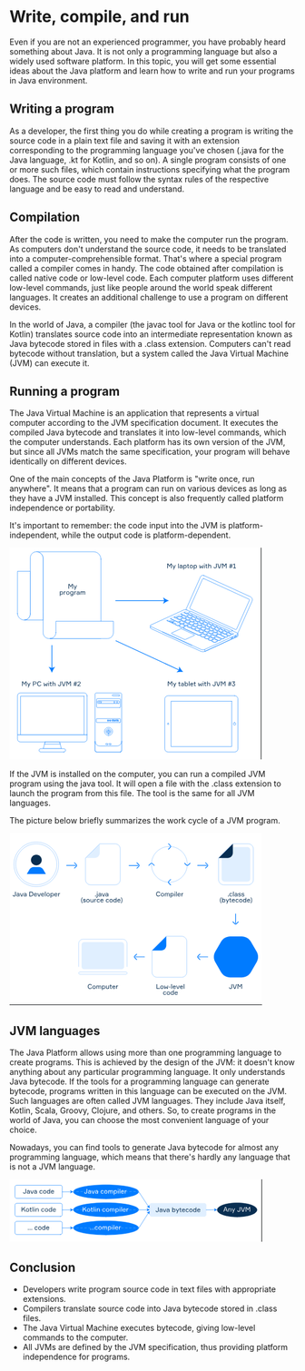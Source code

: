 # Write, compile, and run

Even if you are not an experienced programmer, you have probably heard something about Java. It is
not only a programming language but also a widely used software platform. In this topic, you will 
get some essential ideas about the Java platform and learn how to write and run your programs in
Java environment.

## Writing a program
As a developer, the first thing you do while creating a program is writing the source code in a plain text file and saving it with an extension corresponding to the programming language you've chosen (.java for the Java language, .kt for Kotlin, and so on). A single program consists of one or more such files, which contain instructions specifying what the program does. The source code must follow the syntax rules of the respective language and be easy to read and understand.

## Compilation
After the code is written, you need to make the computer run the program. As computers don't understand
the source code, it needs to be translated into a computer-comprehensible format. That's where a 
special program called a compiler comes in handy. The code obtained after compilation is called
native code or low-level code. Each computer platform uses different low-level commands, just like
people around the world speak different languages. It creates an additional challenge to use a program
on different devices.

In the world of Java, a compiler (the javac tool for Java or the kotlinc tool for Kotlin) translates
source code into an intermediate representation known as Java bytecode stored in files with a .class 
extension. Computers can't read bytecode without translation, but a system called the Java Virtual
Machine (JVM) can execute it.

## Running a program
The Java Virtual Machine is an application that represents a virtual computer according to the JVM 
specification document. It executes the compiled Java bytecode and translates it into low-level 
commands, which the computer understands. Each platform has its own version of the JVM, but since 
all JVMs match the same specification, your program will behave identically on different devices.

One of the main concepts of the Java Platform is "write once, run anywhere". It means that a program
can run on various devices as long as they have a JVM installed. This concept is also frequently 
called platform independence or portability.

It's important to remember: the code input into the JVM is platform-independent, while the output code
is platform-dependent.

![img_1.png](img_1.png)

If the JVM is installed on the computer, you can run a compiled JVM program using the java tool.
It will open a file with the .class extension to launch the program from this file. The tool is 
the same for all JVM languages.

The picture below briefly summarizes the work cycle of a JVM program.

![img_2.png](img_2.png)

## JVM languages
The Java Platform allows using more than one programming language to create programs. This is 
achieved by the design of the JVM: it doesn't know anything about any particular programming language.
It only understands Java bytecode. If the tools for a programming language can generate bytecode,
programs written in this language can be executed on the JVM. Such languages are often called JVM 
languages. They include Java itself, Kotlin, Scala, Groovy, Clojure, and others. So, to create 
programs in the world of Java, you can choose the most convenient language of your choice.

Nowadays, you can find tools to generate Java bytecode for almost any programming language, which 
means that there's hardly any language that is not a JVM language.

![img_3.png](img_3.png)

## Conclusion
- Developers write program source code in text files with appropriate extensions.
- Compilers translate source code into Java bytecode stored in .class files.
- The Java Virtual Machine executes bytecode, giving low-level commands to the computer.
- All JVMs are defined by the JVM specification, thus providing platform independence for programs.
